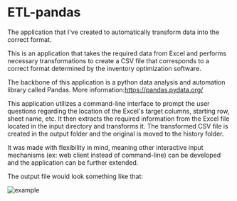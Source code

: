 
# ETL-pandas
The application that I've created to automatically transform data into the correct format.

This is an application that takes the required data from Excel and performs necessary transformations to create a CSV file that corresponds to a correct format determined by the inventory optimization software. 
  
The backbone of this application is a python data analysis and automation library called Pandas. More information:https://pandas.pydata.org/

This application utilizes a command-line interface to prompt the user questions regarding the location of the Excel's target columns, starting row, sheet name, etc. It then extracts the required information from the Excel file located in the input directory and transforms it. The transformed CSV file is created in the output folder and the original is moved to the history folder.
 
It was made with flexibility in mind, meaning other interactive input mechanisms (ex: web client instead of command-line) can be developed and the application can be further extended. 

The output file would look something like that:

![example](https://user-images.githubusercontent.com/88110913/127644355-55d16841-b588-470e-ae20-21af95c7c0a7.jpg)

